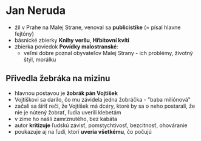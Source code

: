 # Jan Neruda
- žil v Prahe na Malej Strane, venoval sa **publicistike** (= písal hlavne fejtóny)
- básnické zbierky **Knihy veršu**, **Hřbitovní kvítí**
- zbierka poviedok **Povídky malostranské**:
	- veľmi dobre poznal obyvateľov Malej Strany - ich problémy, životný štýl, morálku

## Přivedla žebráka na mizinu
- hlavnou postavou je **žobrák pán Vojtíšek**
- Vojtíškovi sa darilo, čo mu závidela jedna žobráčka - "baba miliónová"
- začali sa šíriť reči, že Vojtíšek má dcéry, ktoré by sa o neho postarali, že nie je nútený žobrať, ľudia uverili klebetám
- v zime ho našli zamrznutého, bez kabáta
- autor **kritizuje** ľudskú závisť, pomstychtivosť, bezcitnosť, ohováranie
- poukazuje aj na ľudí, ktorí **uveria všetkému**, čo počujú